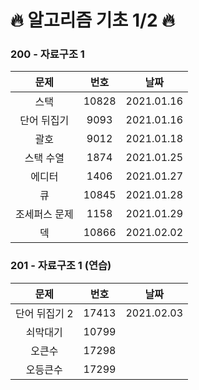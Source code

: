 # 🔥 알고리즘 기초 1/2 🔥

### 200 - 자료구조 1
| 문제  | 번호  | 날짜 | 
| :--: | :--: | :--: |
| 스택 | 10828 |   2021.01.16 | 
| 단어 뒤집기 | 9093 |   2021.01.16 | 
| 괄호 | 9012 |   2021.01.18 | 
| 스택 수열 | 1874 |   2021.01.25 | 
| 에디터 | 1406 |   2021.01.27 | 
| 큐 | 10845 |   2021.01.28 | 
| 조세퍼스 문제 | 1158 |   2021.01.29 | 
| 덱 | 10866 |   2021.02.02 | 

### 201 - 자료구조 1 (연습)
| 문제  | 번호  | 날짜 | 
| :--: | :--: | :--: |
| 단어 뒤집기 2 | 17413 | 2021.02.03 | 
| 쇠막대기 | 10799 |
| 오큰수 | 17298 |
| 오등큰수 | 17299 |
